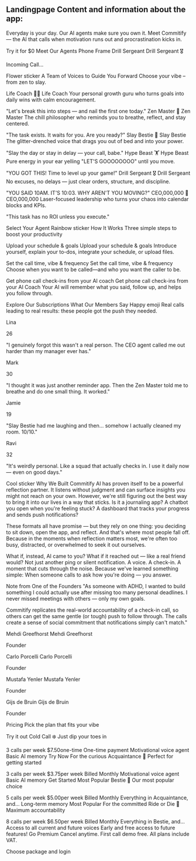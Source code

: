 
## Landingpage Content and information about the app:

Everyday is your day.
Our AI agents make sure you own it.
Meet Commitify — the AI that calls when motivation runs out and procrastination kicks in.

Try it for $0
Meet Our Agents
Phone Frame
Drill Sergeant
Drill Sergeant 🎖️

Incoming Call...



Flower sticker
A Team of Voices to Guide You Forward
Choose your vibe – from zen to slay.


Life Coach
🧍‍♀️
Life Coach
Your personal growth guru who turns goals into daily wins with calm encouragement.

"Let's break this into steps — and nail the first one today."
Zen Master
🧘
Zen Master
The chill philosopher who reminds you to breathe, reflect, and stay centered.

"The task exists. It waits for you. Are you ready?"
Slay Bestie
💅
Slay Bestie
The glitter-drenched voice that drags you out of bed and into your power.

"Slay the day or stay in delay — your call, babe."
Hype Beast
🏋️
Hype Beast
Pure energy in your ear yelling "LET'S GOOOOOOOO" until you move.

"YOU GOT THIS! Time to level up your game!"
Drill Sergeant
🎖️
Drill Sergeant
No excuses, no delays — just clear orders, structure, and discipline.

"YOU SAID 10AM. IT'S 10:03. WHY AREN'T YOU MOVING?"
CEO,000,000
💼
CEO,000,000
Laser-focused leadership who turns your chaos into calendar blocks and KPIs.

"This task has no ROI unless you execute."

Select Your Agent
Rainbow sticker
How It Works
Three simple steps to boost your productivity

Upload your schedule & goals
Upload your schedule & goals
Introduce yourself, explain your to-dos, integrate your schedule, or upload files.

Set the call time, vibe & frequency
Set the call time, vibe & frequency
Choose when you want to be called—and who you want the caller to be.

Get phone call check-ins from your AI coach
Get phone call check-ins from your AI Coach
Your AI will remember what you said, follow up, and helps you follow through.

Explore Our Subscriptions
What Our Members Say
Happy emoji
Real calls leading to real results: these people got the push they needed.


Lina

26

"I genuinely forgot this wasn't a real person. The CEO agent called me out harder than my manager ever has."


Mark

30

"I thought it was just another reminder app. Then the Zen Master told me to breathe and do one small thing. It worked."


Jamie

19

"Slay Bestie had me laughing and then… somehow I actually cleaned my room. 10/10."


Ravi

32

"It's weirdly personal. Like a squad that actually checks in. I use it daily now — even on good days."

Cool sticker
Why We Built Commitify
AI has proven itself to be a powerful reflection partner. It listens without judgment and can surface insights you might not reach on your own. However, we're still figuring out the best way to bring it into our lives in a way that sticks. Is it a journaling app? A chatbot you open when you're feeling stuck? A dashboard that tracks your progress and sends push notifications?

These formats all have promise — but they rely on one thing: you deciding to sit down, open the app, and reflect. And that's where most people fall off. Because in the moments when reflection matters most, we're often too busy, distracted, or overwhelmed to seek it out ourselves.

What if, instead, AI came to you? What if it reached out — like a real friend would? Not just another ping or silent notification. A voice. A check-in. A moment that cuts through the noise. Because we've learned something simple: When someone calls to ask how you're doing — you answer.

Note from One of the Founders
"As someone with ADHD, I wanted to build something I could actually use after missing too many personal deadlines. I never missed meetings with others — only my own goals.

Commitify replicates the real-world accountability of a check-in call, so others can get the same gentle (or tough) push to follow through. The calls create a sense of social commitment that notifications simply can't match."

Mehdi Greefhorst
Mehdi Greefhorst

Founder

Carlo Porcelli
Carlo Porcelli

Founder

Mustafa Yenler
Mustafa Yenler

Founder

Gijs de Bruin
Gijs de Bruin

Founder

Pricing
Pick the plan that fits your vibe

Try it out
Cold Call
❄️
Just dip your toes in

3 calls per week
$7.50one-time
One-time payment
Motivational voice agent
Basic AI memory
Try Now
For the curious
Acquaintance
👋
Perfect for getting started

3 calls per week
$3.75per week
Billed Monthly
Motivational voice agent
Basic AI memory
Get Started
Most Popular
Bestie
🫶
Our most popular choice

5 calls per week
$5.00per week
Billed Monthly
Everything in Acquaintance, and...
Long-term memory
Most Popular
For the committed
Ride or Die
💯
Maximum accountability

8 calls per week
$6.50per week
Billed Monthly
Everything in Bestie, and...
Access to all current and future voices
Early and free access to future features!
Go Premium
Cancel anytime. First call demo free. All plans include VAT.

Choose package and login